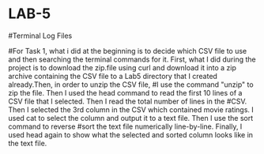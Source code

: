 # LAB-5

#Terminal Log Files

#For Task 1, what i did at the beginning is to decide which CSV file to use and then searching the terminal commands for it. First, what I did during the project is to download the zip.file using curl and download it into a zip archive containing the CSV file to a Lab5 directory that I created already.Then, in order to unzip the CSV file, #I use the command "unzip" to zip the file. Then I used the head command to read the first 10 lines of a CSV file that I selected. Then I read the total number of lines in the #CSV. Then I selected the 3rd column in the CSV which contained movie ratings. I used cat to select the column and output it to a text file. Then I use the sort command to reverse #sort the text file numerically line-by-line. Finally, I used head again to show what the selected and sorted column looks like in the text file.

